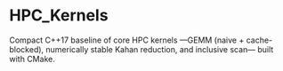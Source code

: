 # HPC_Kernels
Compact C++17 baseline of core HPC kernels —GEMM (naive + cache-blocked), numerically stable Kahan reduction, and inclusive scan— built with CMake.
